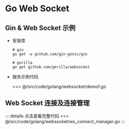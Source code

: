 # Go Web Socket

## Gin & Web Socket 示例

- 安装库

	```shell
	# gin
	go get -u github.com/gin-gonic/gin

	# gorilla
	go get github.com/gorilla/websocket
	```

- 服务示例代码

	<<< @/src/code/golang/websocket/demo1.go

## Web Socket 连接及连接管理

::: details 点击查看完整代码
<<< @/src/code/golang/websocket/ws_connect_manager.go
:::
